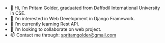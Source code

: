 - 👋 Hi, I’m Pritam Golder, graduated from Daffodil International University in CSE.
- 👀 I’m interested in Web Development in Django Framework.
- 🌱 I’m currently learning Rest API.
- 💞️ I’m looking to collaborate on web project.
- 📫 Contact me through: spritamgolder@gmail.com

<!---
pritamgold/pritamgold is a ✨ special ✨ repository because its `README.md` (this file) appears on your GitHub profile.
You can click the Preview link to take a look at your changes.
--->
